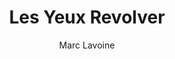 ---
layout: post
title: Les Yeux Revolver
author: Marc Lavoine
language: "Français"
image:
  artist: marc-lavoine.png
---